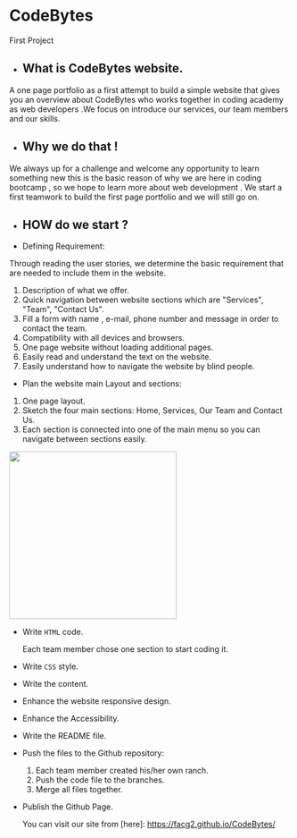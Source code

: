 # CodeBytes
First Project

  * ## What is CodeBytes website.

  A one page portfolio as a first attempt to build a simple website that gives you an overview about CodeBytes who works together in coding academy as web developers .We focus on introduce our services, our team members and our skills.

  * ## Why we do that !
  We always up for a challenge and welcome any opportunity to learn something new this is the basic reason of why we are here in coding bootcamp , so we hope to learn more about web development .
  We start a first teamwork to build the first page portfolio and we will still go on.

  * ## HOW do we start ?
  * Defining Requirement:

  Through reading the user stories, we determine the basic requirement that are needed to include them in the website.
1. Description of what we offer.
2. Quick navigation between website sections which are "Services", "Team", "Contact Us".
3. Fill a form with name , e-mail, phone number and message in order to contact the team.
4. Compatibility with all devices and browsers.
5. One page website without loading additional pages.
6. Easily read and understand the text on the website.
7. Easily understand how to navigate the website by blind people.

  * Plan the website main Layout and sections:
1. One page layout.
2. Sketch the four main sections: Home, Services, Our Team and Contact Us.
3. Each section is connected into one of the main menu so you can navigate between sections easily.

<img src ="https://img2.brain3.photobox.com/102579955a0fff96dd06dbd7c6b66718efb2ba0608b912544dbf55deb191c976d731a248.jpg" width="300" height="300">

 * Write `HTML` code.

      Each team member chose one section to start coding it.

* Write `CSS` style.

* Write the content.

* Enhance the website responsive design.

* Enhance the Accessibility.

* Write the README file.

* Push the files to the Github repository:
    1. Each team member created his/her own ranch.
    2. Push the code file to the branches.
    3. Merge all files together.

* Publish the Github Page.



  You can visit our site from  [here]: https://facg2.github.io/CodeBytes/
